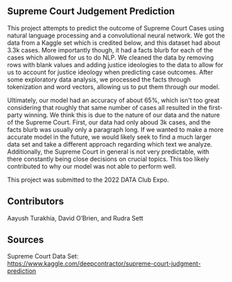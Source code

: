 ## Supreme Court Judgement Prediction
This project attempts to predict the outcome of Supreme Court Cases using natural language processing and a convolutional neural network. We got the data from a Kaggle set which is credited below, and this dataset had about 3.3k cases. More importantly though, it had a facts blurb for each of the cases which allowed for us to do NLP. We cleaned the data by removing rows with blank values and adding justice ideologies to the data to allow for us to account for justice ideology when predicting case outcomes. After some exploratory data analysis, we processed the facts through tokenization and word vectors, allowing us to put them through our model.

Ultimately, our model had an accuracy of about 65%, which isn't too great considering that roughly that same number of cases all resulted in the first-party winning. We think this is due to the nature of our data and the nature of the Supreme Court. First, our data had only aboud 3k cases, and the facts blurb was usually only a paragraph long. If we wanted to make a more accurate model in the future, we would likely seek to find a much larger data set and take a different approach regarding which text we analyze. Additionally, the Supreme Court in general is not very predictable, with there constantly being close decisions on crucial topics. This too likely contributed to why our model was not able to perform well.

This project was submitted to the 2022 DATA Club Expo.

## Contributors
Aayush Turakhia, David O’Brien, and Rudra Sett

## Sources
Supreme Court Data Set: https://www.kaggle.com/deepcontractor/supreme-court-judgment-prediction
 

